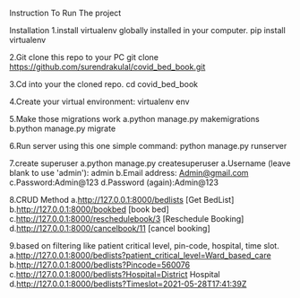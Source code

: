 Instruction To Run The project

Installation
1.install virtualenv globally installed in your computer.
pip install virtualenv

2.Git clone this repo to your PC
git clone https://github.com/surendrakulal/covid_bed_book.git

3.Cd into your the cloned repo.
cd covid_bed_book

4.Create your virtual environment:
virtualenv env

5.Make those migrations work
a.python manage.py makemigrations
b.python manage.py migrate

6.Run server using this one simple command:
python manage.py runserver

7.create superuser
a.python manage.py createsuperuser
a.Username (leave blank to use 'admin'): admin
b.Email address: Admin@gmail.com
c.Password:Admin@123
d.Password (again):Admin@123

8.CRUD Method
a.http://127.0.0.1:8000/bedlists            [Get BedList]
b.http://127.0.0.1:8000/bookbed             [book bed]
c.http://127.0.0.1:8000/reschedulebook/3    [Reschedule Booking]
d.http://127.0.0.1:8000/cancelbook/11       [cancel booking]



9.based on filtering like patient critical level, pin-code, hospital, time slot.
a.http://127.0.0.1:8000/bedlists?patient_critical_level=Ward_based_care
b.http://127.0.0.1:8000/bedlists?Pincode=560076
c.http://127.0.0.1:8000/bedlists?Hospital=District Hospital
d.http://127.0.0.1:8000/bedlists?Timeslot=2021-05-28T17:41:39Z
